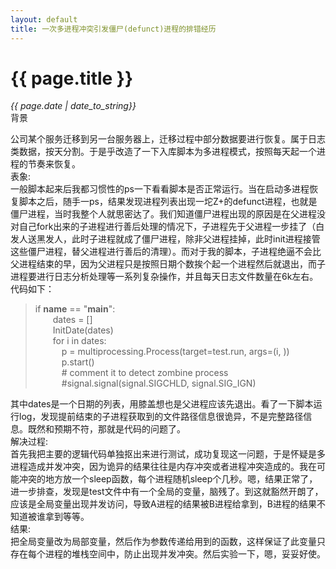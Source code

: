 ```yaml
---
layout: default
title: 一次多进程冲突引发僵尸(defunct)进程的排错经历
---
```

# {{ page.title }}   
*{{ page.date | date_to_string}}*   
背景   

公司某个服务迁移到另一台服务器上，迁移过程中部分数据要进行恢复。属于日志类数据，按天分割。于是乎改造了一下入库脚本为多进程模式，按照每天起一个进程的节奏来恢复。   
表象:   
一般脚本起来后我都习惯性的ps一下看看脚本是否正常运行。当在启动多进程恢复脚本之后，随手一ps，结果发现进程列表出现一坨Z+的defunct进程，也就是僵尸进程，当时我整个人就思密达了。我们知道僵尸进程出现的原因是在父进程没对自己fork出来的子进程进行善后处理的情况下，子进程先于父进程一步挂了（白发人送黑发人，此时子进程就成了僵尸进程，除非父进程挂掉，此时init进程接管这些僵尸进程，替父进程进行善后的清理）。而对于我的脚本，子进程绝逼不会比父进程结束的早，因为父进程只是按照日期个数挨个起一个进程然后就退出，而子进程要进行日志分析处理等一系列复杂操作，并且每天日志文件数量在6k左右。代码如下：   
>if __name__ == "__main__":   
&ensp;&ensp;&ensp;&ensp;dates = []   
&ensp;&ensp;&ensp;&ensp;InitDate(dates)   
&ensp;&ensp;&ensp;&ensp;for i in dates:   
&ensp;&ensp;&ensp;&ensp;&ensp;&ensp;p = multiprocessing.Process(target=test.run, args=(i, ))   
&ensp;&ensp;&ensp;&ensp;&ensp;&ensp;p.start()   
&ensp;&ensp;&ensp;&ensp;&ensp;&ensp;# comment it to detect zombine process   
&ensp;&ensp;&ensp;&ensp;&ensp;&ensp;#signal.signal(signal.SIGCHLD, signal.SIG_IGN)   

其中dates是一个日期的列表，用膝盖想也是父进程应该先退出。看了一下脚本运行log，发现提前结束的子进程获取到的文件路径信息很诡异，不是完整路径信息。既然和预期不符，那就是代码的问题了。   
解决过程:   
首先我把主要的逻辑代码单独抠出来进行测试，成功复现这一问题，于是怀疑是多进程造成并发冲突，因为诡异的结果往往是内存冲突或者进程冲突造成的。我在可能冲突的地方放一个sleep函数，每个进程随机sleep个几秒。嗯，结果正常了，进一步排查，发现是test文件中有一个全局的变量，脑残了。到这就豁然开朗了，应该是全局变量出现并发访问，导致A进程的结果被B进程给拿到，B进程的结果不知道被谁拿到等等。   
结果:   
把全局变量改为局部变量，然后作为参数传递给用到的函数，这样保证了此变量只存在每个进程的堆栈空间中，防止出现并发冲突。然后实验一下，嗯，妥妥好使。   
